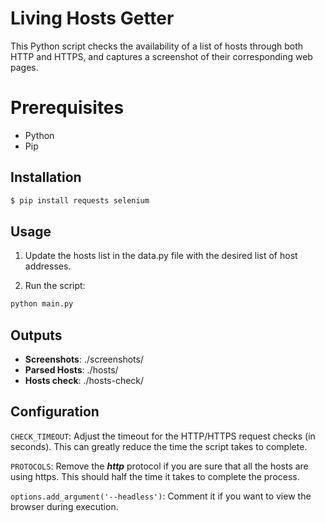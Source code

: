 # Living Hosts Getter

This Python script checks the availability of a list of hosts through both HTTP and HTTPS, and captures a screenshot of their corresponding web pages.

# Prerequisites

- Python
- Pip

## Installation

```bash
$ pip install requests selenium
```

## Usage

1. Update the hosts list in the data.py file with the desired list of host addresses.

2. Run the script:

```bash
python main.py
```

## Outputs

- **Screenshots**: ./screenshots/
- **Parsed Hosts**: ./hosts/
- **Hosts check**: ./hosts-check/

## Configuration

`CHECK_TIMEOUT`: Adjust the timeout for the HTTP/HTTPS request checks (in seconds). This can greatly reduce the time the script takes to complete.

`PROTOCOLS`: Remove the **_http_** protocol if you are sure that all the hosts are using https. This should half the time it takes to complete the process.

`options.add_argument('--headless')`: Comment it if you want to view the browser during execution.
